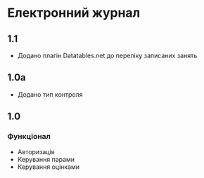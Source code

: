 # Електронний журнал

## 1.1

- Додано плагін Datatables.net до переліку записаних занять

## 1.0a

- Додано тип контроля

## 1.0

### Функціонал

- Авторизація
- Керування парами
- Керування оцінками
